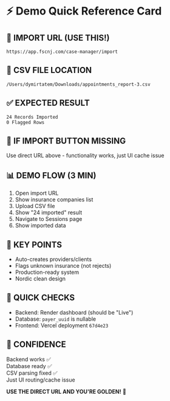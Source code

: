 # ⚡ Demo Quick Reference Card

## 🔗 IMPORT URL (USE THIS!)
```
https://app.fscnj.com/case-manager/import
```

## 📂 CSV FILE LOCATION
```
/Users/dymirtatem/Downloads/appointments_report-3.csv
```

## ✅ EXPECTED RESULT
```
24 Records Imported
0 Flagged Rows
```

## 🚨 IF IMPORT BUTTON MISSING
Use direct URL above - functionality works, just UI cache issue

## 📊 DEMO FLOW (3 MIN)
1. Open import URL
2. Show insurance companies list
3. Upload CSV file
4. Show "24 imported" result
5. Navigate to Sessions page
6. Show imported data

## 🎯 KEY POINTS
- Auto-creates providers/clients
- Flags unknown insurance (not rejects)
- Production-ready system
- Nordic clean design

## 🔧 QUICK CHECKS
- Backend: Render dashboard (should be "Live")
- Database: `payer_uuid` is nullable
- Frontend: Vercel deployment `67d4e23`

## 💪 CONFIDENCE
Backend works ✅  
Database ready ✅  
CSV parsing fixed ✅  
Just UI routing/cache issue

**USE THE DIRECT URL AND YOU'RE GOLDEN!** 🎉


